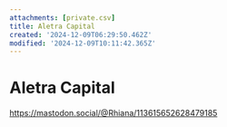 ```yaml
---
attachments: [private.csv]
title: Aletra Capital
created: '2024-12-09T06:29:50.462Z'
modified: '2024-12-09T10:11:42.365Z'
---
```


# Aletra Capital

https://mastodon.social/@Rhiana/113615652628479185

